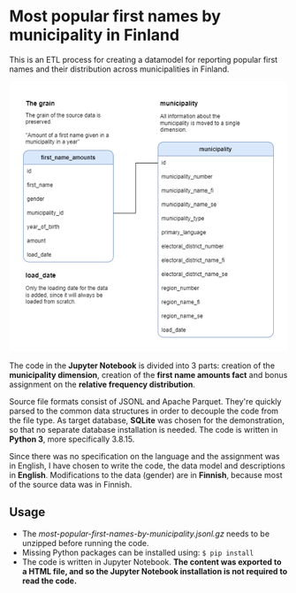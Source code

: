 # Most popular first names by municipality in Finland

This is an ETL process for creating a datamodel for reporting popular first names and their distribution across municipalities in Finland.

![The Data Model](./datamodel/tietokantamalli.drawio.png)

The code in the **Jupyter Notebook** is divided into 3 parts: creation of the **municipality dimension**, creation of the **first name amounts fact** and bonus assignment on the **relative frequency distribution**.

Source file formats consist of JSONL and Apache Parquet. They're quickly parsed to the common data structures in order to decouple the code from the file type. As target database, **SQLite** was chosen for the demonstration, so that no separate database installation is needed. The code is written in **Python 3**, more specifically 3.8.15.

Since there was no specification on the language and the assignment was in English, I have chosen to write the code, the data model and descriptions in **English**. Modifications to the data (gender) are in **Finnish**, because most of the source data was in Finnish.

## Usage

 - The *most-popular-first-names-by-municipality.jsonl.gz* needs to be unzipped before running the code.
 - Missing Python packages can be installed using: ```$ pip install```
 - The code is written in Jupyter Notebook. **The content was exported to a HTML file, and so the Jupyter Notebook installation is not required to read the code.**